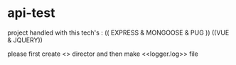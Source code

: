 # api-test

project handled with this tech's : (( EXPRESS & MONGOOSE & PUG )) ((VUE & JQUERY))


please first create <<log>> director and then make <<logger.log>> file